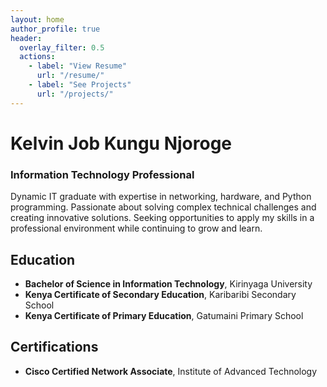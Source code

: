 ```yaml
---
layout: home
author_profile: true
header:
  overlay_filter: 0.5
  actions:
    - label: "View Resume"
      url: "/resume/"
    - label: "See Projects"
      url: "/projects/"
---
```


# Kelvin Job Kungu Njoroge  
### Information Technology Professional

Dynamic IT graduate with expertise in networking, hardware, and Python programming. Passionate about solving complex technical challenges and creating innovative solutions. Seeking opportunities to apply my skills in a professional environment while continuing to grow and learn.

## Education

- **Bachelor of Science in Information Technology**, Kirinyaga University
- **Kenya Certificate of Secondary Education**, Karibaribi Secondary School
- **Kenya Certificate of Primary Education**, Gatumaini Primary School

## Certifications

- **Cisco Certified Network Associate**, Institute of Advanced Technology
